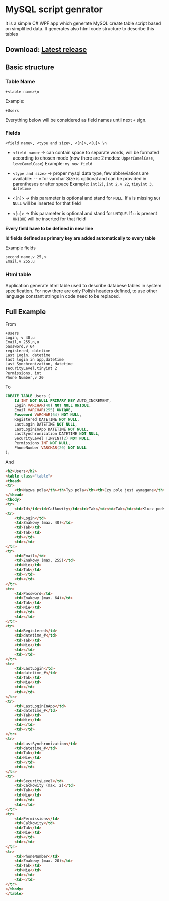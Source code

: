 # MySQL script genrator

It is a simple C# WPF app which generate MySQL create table script based on simplified data. It generates also html code structure to describe this tables 

## Download: [Latest release](https://github.com/Sheryv/MySQL-script-generator/releases/latest)


## Basic structure

### Table Name
```
+<table name>\n
```
Example:
```
+Users
```
Everything below will be considered as field names until next `+` sign.

### Fields
```
<field name>, <type and size>, <[n]>,<[u]> \n
```
 * `<field name>` -> can contain space to separate words, will be formated according to chosen mode (now there are 2 modes: `UpperCamelCase`, `loweCamelCase`)
  Example: `my new field`
  

 * `<type and size>` -> proper mysql data type, few abbreviations are available: 
    -- `v` for varchar
    Size is optional and can be provided in parentheses or after space
    Example: `int(2)`, `int 2`, `v 22`, `tinyint 3`, `datetime` 
 * `<[n]>` -> this parameter is optional and stand for `NULL`. If `n` is missing `NOT NULL` will be inserted for that field
 * `<[u]>` -> this parameter is optional and stand for `UNIQUE`. If `u` is present `UNIQUE` will be inserted for that field

__Every field have to be defined in new line__

__Id fields defined as primary key are added automatically to every table__

Example fields
```
second name,v 25,n 
Email,v 255,u
```


### Html table

Application generate html table used to describe databese tables in system specification.
For now there are only Polish headers defined, to use other language constant strings in code need to be replaced.

## Full Example 
From
``` 
+Users 
Login, v 40,u 
Email,v 255,n,u 
password,v 64 
registered, datetime 
Last Login, datetime 
last login in app,datetime 
Last Synchronization, datetime 
securityLevel,tinyint 2 
Permissions, int 
Phone Number,v 20 
```
To
``` sql
CREATE TABLE Users (
    Id INT NOT NULL PRIMARY KEY AUTO_INCREMENT,
    Login VARCHAR(40) NOT NULL UNIQUE,
    Email VARCHAR(255) UNIQUE,
    Password VARCHAR(64) NOT NULL,
    Registered DATETIME NOT NULL,
    LastLogin DATETIME NOT NULL,
    LastLoginInApp DATETIME NOT NULL,
    LastSynchronization DATETIME NOT NULL,
    SecurityLevel TINYINT(2) NOT NULL,
    Permissions INT NOT NULL,
    PhoneNumber VARCHAR(20) NOT NULL
);
```
And
```html
<h2>Users</h2>
<table class="table">
<thead>
<tr>
    <th>Nazwa pola</th><th>Typ pola</th><th>Czy pole jest wymagane</th><th>Czy wartość jest unikatowa</th><th>Pozostałe atrybuty</th><th>Opis</th></tr>
</thead>
<tbody>
<tr>
    <td>Id</td><td>Całkowity</td><td>Tak</td><td>Tak</td><td>Klucz podstawowy, automatyczna inkrementacja</td><td>Wewnętrzny identyfikator</td></tr>
<tr>
    <td>Login</td>
    <td>Znakowy (max. 40)</td>
    <td>Tak</td>
    <td>Tak</td>
    <td></td>
    <td></td>
</tr>
<tr>
    <td>Email</td>
    <td>Znakowy (max. 255)</td>
    <td>Nie</td>
    <td>Tak</td>
    <td></td>
    <td></td>
</tr>
<tr>
    <td>Password</td>
    <td>Znakowy (max. 64)</td>
    <td>Tak</td>
    <td>Nie</td>
    <td></td>
    <td></td>
</tr>
<tr>
    <td>Registered</td>
    <td>datetime_#</td>
    <td>Tak</td>
    <td>Nie</td>
    <td></td>
    <td></td>
</tr>
<tr>
    <td>LastLogin</td>
    <td>datetime_#</td>
    <td>Tak</td>
    <td>Nie</td>
    <td></td>
    <td></td>
</tr>
<tr>
    <td>LastLoginInApp</td>
    <td>datetime_#</td>
    <td>Tak</td>
    <td>Nie</td>
    <td></td>
    <td></td>
</tr>
<tr>
    <td>LastSynchronization</td>
    <td>datetime_#</td>
    <td>Tak</td>
    <td>Nie</td>
    <td></td>
    <td></td>
</tr>
<tr>
    <td>SecurityLevel</td>
    <td>Całkowity (max. 2)</td>
    <td>Tak</td>
    <td>Nie</td>
    <td></td>
    <td></td>
</tr>
<tr>
    <td>Permissions</td>
    <td>Całkowity</td>
    <td>Tak</td>
    <td>Nie</td>
    <td></td>
    <td></td>
</tr>
<tr>
    <td>PhoneNumber</td>
    <td>Znakowy (max. 20)</td>
    <td>Tak</td>
    <td>Nie</td>
    <td></td>
    <td></td>
</tr>
</tbody>
</table>
```
